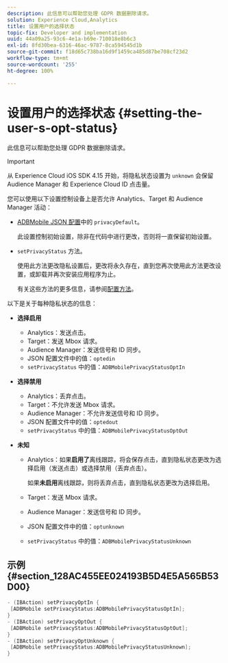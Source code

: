 ```yaml
---
description: 此信息可以帮助您处理 GDPR 数据删除请求。
solution: Experience Cloud,Analytics
title: 设置用户的选择状态
topic-fix: Developer and implementation
uuid: 44a09a25-93c6-4e1a-b69e-710018e8b6c3
exl-id: 8fd30bea-6316-46ac-9787-8ca594545d1b
source-git-commit: f18d65c738ba16d9f1459ca485d87be708cf23d2
workflow-type: tm+mt
source-wordcount: '255'
ht-degree: 100%

---
```


# 设置用户的选择状态 {#setting-the-user-s-opt-status}

此信息可以帮助您处理 GDPR 数据删除请求。

>[!IMPORTANT]
>
>从 Experience Cloud iOS SDK 4.15 开始，将隐私状态设置为 `unknown` 会保留 Audience Manager 和 Experience Cloud ID 点击量。

您可以使用以下设置控制设备上是否允许 Analytics、Target 和 Audience Manager 活动：

* [ADBMobile JSON 配置](/help/ios/configuration/json-config/json-config.md)中的 `privacyDefault`。

   此设置控制初始设置，除非在代码中进行更改，否则将一直保留初始设置。

* `setPrivacyStatus` 方法。

   使用此方法更改隐私设置后，更改将永久存在，直到您再次使用此方法更改设置，或卸载并再次安装应用程序为止。

   有关这些方法的更多信息，请参阅[配置方法](/help/ios/configuration/json-config/json-config.md)。

以下是关于每种隐私状态的信息：

* **选择启用**

   * Analytics：发送点击。
   * Target：发送 Mbox 请求。
   * Audience Manager：发送信号和 ID 同步。
   * JSON 配置文件中的值：`optedin`
   * `setPrivacyStatus` 中的值：`ADBMobilePrivacyStatusOptIn`

* **选择禁用**

   * Analytics：丢弃点击。
   * Target：不允许发送 Mbox 请求。
   * Audience Manager：不允许发送信号和 ID 同步。
   * JSON 配置文件中的值：`optedout`
   * `setPrivacyStatus` 中的值：`ADBMobilePrivacyStatusOptOut`

* **未知**

   * Analytics：如果&#x200B;**启用了**&#x200B;离线跟踪，将会保存点击，直到隐私状态更改为选择启用（发送点击）或选择禁用（丢弃点击）。

      如果&#x200B;**未启用**&#x200B;离线跟踪，则将丢弃点击，直到隐私状态更改为选择启用。

   * Target：发送 Mbox 请求。
   * Audience Manager：发送信号和 ID 同步。
   * JSON 配置文件中的值：`optunknown`
   * `setPrivacyStatus` 中的值：`ADBMobilePrivacyStatusUnknown`

## 示例 {#section_128AC455EE024193B5D4E5A565B53D00}

```objective-c
- (IBAction) setPrivacyOptIn { 
 [ADBMobile setPrivacyStatus:ADBMobilePrivacyStatusOptIn]; 
} 
- (IBAction) setPrivacyOptOut { 
 [ADBMobile setPrivacyStatus:ADBMobilePrivacyStatusOptOut]; 
} 
- (IBAction) setPrivacyOptUnknown { 
 [ADBMobile setPrivacyStatus:ADBMobilePrivacyStatusUnknown]; 
}
```
